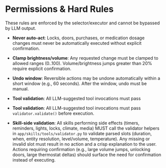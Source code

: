 # Permissions & Hard Rules

These rules are enforced by the selector/executor and cannot be bypassed by
LLM output.

- **Never auto-act**: Locks, doors, purchases, or medication dosage changes
  must never be automatically executed without explicit confirmation.

- **Clamp brightness/volume**: Any requested change must be clamped to
  allowed ranges (0..100). Volume/brightness jumps greater than 20% require
  explicit confirmation.

- **Undo window**: Reversible actions may be undone automatically within a
  short window (e.g., 60 seconds). After the window, undo must be manual.

- **Tool validation**: All LLM-suggested tool invocations must pass
 - **Tool validation**: All LLM-suggested tool invocations must pass
  `validator.validate()` before execution.

- **Skill-side validation**: All skills performing side effects (timers, reminders,
  lights, locks, climate, media) MUST call the validator helpers in
  `app/skills/tools/validator.py` to validate parsed slots (duration, when,
  entity resolution, level/volume, temperature). Any missing or invalid slot must
  result in no action and a crisp explanation to the user. Actions requiring
  confirmation (e.g., large volume jumps, unlocking doors, large thermostat
  deltas) should surface the need for confirmation instead of executing.


